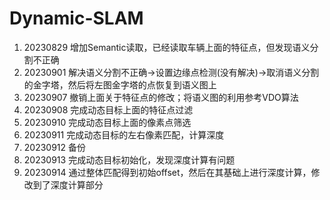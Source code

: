 # Dynamic-SLAM
1. 20230829 增加Semantic读取，已经读取车辆上面的特征点，但发现语义分割不正确
2. 20230901 解决语义分割不正确->设置边缘点检测(没有解决)->取消语义分割的金字塔，然后将左图金字塔的点恢复到语义图上
3. 20230907 撤销上面关于特征点的修改；将语义图的利用参考VDO算法
4. 20230908 完成动态目标上面的特征点过滤
5. 20230910 完成动态目标上面的像素点筛选
6. 20230911 完成动态目标的左右像素匹配，计算深度
7. 20230912 备份
8. 20230913 完成动态目标初始化，发现深度计算有问题
9. 20230914 通过整体匹配得到初始offset，然后在其基础上进行深度计算，修改到了深度计算部分